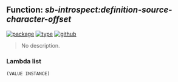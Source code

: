 ## Function: ***sb-introspect:definition-source-character-offset***
[![package](https://img.shields.io/badge/Package-SB--INTROSPECT-5f9ea0.svg?style=social&colorA=999999)](../) [![type](https://img.shields.io/badge/Type-Function-5f9ea0.svg?style=social&colorA=999999)](../#function) [![github](https://img.shields.io/badge/GitHub-View_the_source-5f9ea0.svg?style=social&colorA=999999&logo=github)](https://github.com/sbcl/sbcl/blob/master/contrib/sb-introspect/introspect.lisp/) 

> No description.

### Lambda list
```
(VALUE INSTANCE)
```

